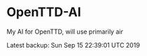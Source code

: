 # OpenTTD-AI
My AI for OpenTTD, will use primarily air

Latest backup: Sun Sep 15 22:39:01 UTC 2019
